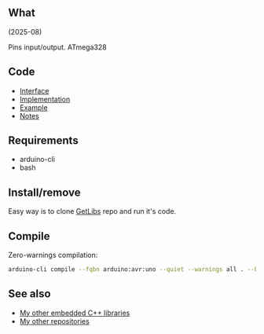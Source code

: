 ## What

(2025-08)

Pins input/output. ATmega328

## Code

* [Interface][Interface]
* [Implementation][Implementation]
* [Example][Example]
* [Notes][Notes]

## Requirements

  * arduino-cli
  * bash

## Install/remove

Easy way is to clone [GetLibs][GetLibs] repo and run it's code.

## Compile

Zero-warnings compilation:

```bash
arduino-cli compile --fqbn arduino:avr:uno --quiet --warnings all . --build-property compiler.cpp.extra_flags="-std=c++1z"
```

## See also

* [My other embedded C++ libraries][Embedded]
* [My other repositories][Repos]

[Interface]: src/me_Pins.h
[Implementation]: src/
[Example]: examples/me_Pins/me_Pins.ino
[Notes]: extras/Notes.txt

[GetLibs]: https://github.com/martin-eden/Embedded-Framework-GetLibs

[Embedded]: https://github.com/martin-eden/Embedded_Crafts/tree/master/Parts
[Repos]: https://github.com/martin-eden/contents
